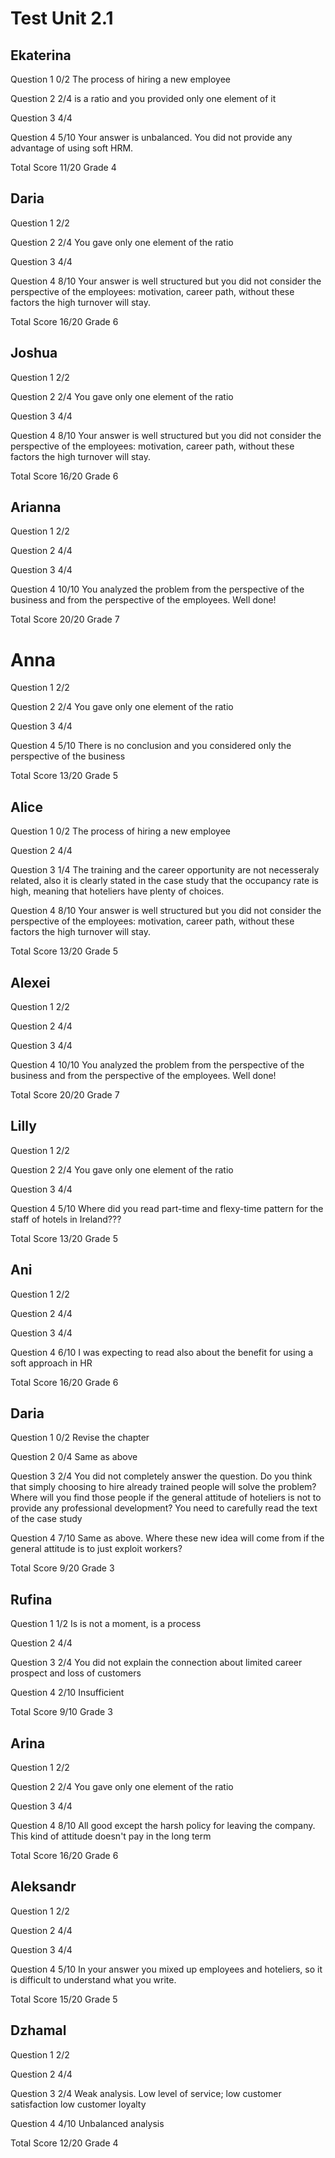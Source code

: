 # Test Unit 2.1

## Ekaterina

Question  1     0/2
                The process of hiring a new employee

Question 2      2/4
                is a ratio and you provided only one element of it

Question 3      4/4

Question 4      5/10
                Your answer is unbalanced. You did not provide any advantage of
                using soft HRM.

Total Score     11/20 Grade 4

## Daria

Question 1      2/2

Question 2      2/4
                You gave only one element of the ratio

Question 3      4/4

Question 4      8/10
                Your answer is well structured but you did not consider the
                perspective of the employees: motivation, career path,
                without these factors the high turnover will stay.

Total Score     16/20 Grade 6

## Joshua

Question 1      2/2

Question 2      2/4
                You gave only one element of the ratio

Question 3      4/4

Question 4      8/10
                Your answer is well structured but you did not consider the
                perspective of the employees: motivation, career path,
                without these factors the high turnover will stay.

Total Score     16/20 Grade 6

## Arianna

Question 1      2/2

Question 2      4/4

Question 3      4/4

Question 4      10/10
                You analyzed the problem from the perspective of the business
                and from the perspective of the employees.
                Well done!

Total Score     20/20 Grade 7

# Anna

Question 1      2/2

Question 2      2/4
                You gave only one element of the ratio

Question 3      4/4

Question 4      5/10
                There is no conclusion and you considered only the perspective
                of the business

Total Score     13/20 Grade 5

## Alice

Question 1      0/2
                The process of hiring a new employee

Question 2      4/4

Question 3      1/4
                The training and the career opportunity are not necesseraly related,
                also it is clearly stated in the case study that the occupancy rate
                is high, meaning that hoteliers have plenty of choices.

Question 4      8/10
                Your answer is well structured but you did not consider the
                perspective of the employees: motivation, career path,
                without these factors the high turnover will stay.

Total Score     13/20 Grade 5

##  Alexei

Question 1      2/2

Question 2      4/4

Question 3      4/4

Question 4      10/10
                You analyzed the problem from the perspective of the business
                and from the perspective of the employees.
                Well done!

Total Score     20/20 Grade 7

## Lilly

Question 1      2/2

Question 2      2/4
                You gave only one element of the ratio

Question 3      4/4

Question 4      5/10
                Where did you read part-time and flexy-time pattern for
                the staff of hotels in Ireland???

Total Score     13/20 Grade 5

## Ani

Question 1      2/2

Question 2      4/4

Question 3      4/4

Question 4      6/10
                I was expecting to read also about the benefit for using 
                a soft approach in HR

Total Score     16/20 Grade 6

## Daria

Question 1      0/2
                Revise the chapter

Question 2      0/4
                Same as above

Question 3      2/4
                You did not completely answer the question.
                Do you think that simply choosing to hire already trained
                people will solve the problem? Where will you find those
                people if the general attitude of hoteliers is not to
                provide any professional development?
                You need to carefully read the text of the case study

Question 4      7/10
                Same as above. Where these new idea will come from if the
                general attitude is to just exploit workers?

Total Score     9/20 Grade 3

## Rufina

Question 1      1/2
                Is is not a moment, is a process

Question 2      4/4

Question 3      2/4
                You did not explain the connection about limited career prospect
                and loss of customers

Question 4      2/10
                Insufficient

Total Score     9/10 Grade 3

## Arina

Question 1      2/2

Question 2      2/4
                You gave only one element of the ratio

Question 3      4/4

Question 4      8/10
                All good except the harsh policy for leaving the company.
                This kind of attitude doesn't pay in the long term

Total Score     16/20 Grade 6

## Aleksandr

Question 1      2/2

Question 2      4/4

Question 3      4/4

Question 4      5/10
                In your answer you mixed up employees and hoteliers, so it is
                difficult to understand what you write.

Total Score 15/20 Grade 5

## Dzhamal

Question 1      2/2

Question 2      4/4

Question 3      2/4
                Weak analysis. 
                Low level of service; low customer satisfaction low customer
                loyalty

Question 4      4/10
                Unbalanced analysis

Total Score     12/20 Grade 4
